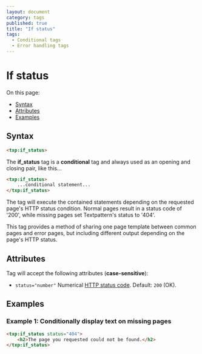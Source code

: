 ```yaml
---
layout: document
category: tags
published: true
title: "If status"
tags:
  - Conditional tags
  - Error handling tags
---
```


# If status

On this page:

* [Syntax](#user-content-syntax)
* [Attributes](#user-content-attributes)
* [Examples](#user-content-examples)

## Syntax

~~~ html
<txp:if_status>
~~~

The **if_status** tag is a __conditional__ tag and always used as an opening and closing pair, like this...

~~~ html
<txp:if_status>
    ...conditional statement...
</txp:if_status>
~~~

The tag will execute the contained statements depending on the requested page's HTTP status condition. Normal pages result in a status code of '200', while missing pages set Textpattern's status to '404'.

This tag provides a method of sharing one page template between common pages and error pages, but including different output depending on the page's HTTP status.

## Attributes

Tag will accept the following attributes (**case-sensitive**):

* `status="number"`
Numerical [HTTP status code](https://en.wikipedia.org/wiki/List_of_HTTP_status_codes).
Default: `200` (OK).

## Examples

### Example 1: Conditionally display text on missing pages

~~~ html
<txp:if_status status="404">
    <h2>The page you requested could not be found.</h2>
</txp:if_status>
